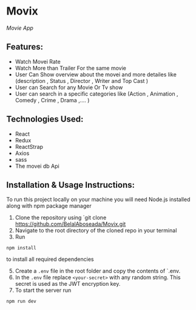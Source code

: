 # Movix

<p><em>Movie App</em></p>

## Features: 
- Watch Movei Rate
- Watch More than Trailer For the same movie
- User Can Show overview about the movei and more detailes 
  like (description , Status , Director , Writer and Top Cast )
- User can Search for any Movie Or Tv show
- User can search in a specific categories
  like (Action , Animation , Comedy , Crime , Drama ,.... )

## Technologies Used:
- React
- Redux
- ReactStrap
- Axios
- sass
- The movei db Api

## Installation & Usage Instructions:
To run this project locally on your machine you will need Node.js installed along with npm package manager
1. Clone the repository using `git clone https://github.com/BelalAboseada/Movix.git
2. Navigate to the root directory of the cloned repo in your terminal
3. Run
 ```
 npm install
 ```
  to install all required dependencies
  
5. Create a `.env` file in the root folder and copy the contents of `.env.
6. In the `.env` file replace `<your-secret>` with any random string. This
secret is used as the JWT encryption key.
7. To start the server run 
```
npm run dev
```
